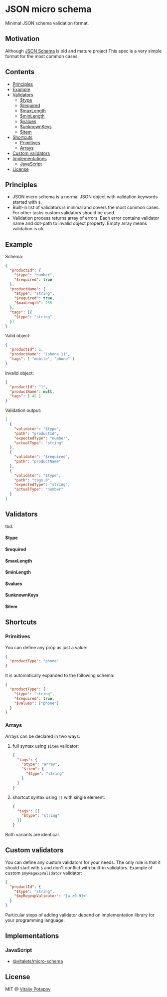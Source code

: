# JSON micro schema

Minimal JSON schema validation format.

## Motivation
Although [JSON Schema](https://json-schema.org/) is old and mature project
This spec is a very simple format for the most common cases.

## Contents

<!-- toc -->

- [Principles](#principles)
- [Example](#example)
- [Validators](#validators)
    + [$type](#type)
    + [$required](#required)
    + [$maxLength](#maxlength)
    + [$minLength](#minlength)
    + [$values](#values)
    + [$unknownKeys](#unknownkeys)
    + [$item](#item)
- [Shortcuts](#shortcuts)
  * [Primitives](#primitives)
  * [Arrays](#arrays)
- [Custom validators](#custom-validators)
- [Implementations](#implementations)
  * [JavaScript](#javascript)
- [License](#license)

<!-- tocstop -->

## Principles
* JSON micro schema is a normal JSON object with validation keywords started with `$`.
* Built-in list of validators is minimal and covers the most common cases.
  For other tasks custom validators should be used.
* Validation process returns array of errors.
  Each error contains validator name and dot-path to invalid object property.
  Empty array means validation is ok.

## Example
Schema:
```json
{
  "productId": {
    "$type": "number",
    "$required": true
  },
  "productName": {
    "$type": "string",
    "$required": true,
    "$maxLength": 255
  },
  "tags": [{
    "$type": "string"
  }]
}
```
Valid object:
```json
{
  "productId": 1,
  "productName": "iphone 11",
  "tags": [ "mobile", "phone" ]
}
```

Invalid object:
```json
{
  "productId": "1",
  "productName": null,
  "tags": [ 42 ]
}
```

Validation output:
```json
[
  {
    "validator": "$type",
    "path": "productId",
    "expectedType": "number",
    "actualType": "string"
  },
  {
    "validator": "$required",
    "path": "productName"
  },
  {
    "validator": "$type",
    "path": "tags.0",
    "expectedType": "string",
    "actualType": "number"
  }
]
```

## Validators
tbd.

#### $type
#### $required
#### $maxLength
#### $minLength
#### $values
#### $unknownKeys
#### $item

## Shortcuts
### Primitives
You can define any prop as just a value:
```json
{
  "productType": "phone"
}
```
It is automatically expanded to the following schema:
```json
{
  "productType": {
    "$type": "string",
    "$required": true,
    "$values": ["phone"]
  }
}
```

### Arrays
Arrays can be declared in two ways:
1. full syntax using `$item` validator:
    ```json
    {
      "tags": {
        "$type": "array",
        "$item": {
          "$type": "string"
        }
      }
    }
    ```
2. shortcut syntax using `[]` with single element:
    ```json
    {
      "tags": [{
        "$type": "string"
      }]
    }
    ```

Both variants are identical.

## Custom validators
You can define any custom validators for your needs.
The only rule is that it should start with `$` and don't conflict with built-in validators.
Example of custom `$myRegexpValidator` validator:
```json
{
  "productId": {
    "$type": "string",
    "$myRegexpValidator": "[a-z0-9]+"
  }
}
```
Particular steps of adding validator depend on implementation library for your programming language.

## Implementations

### JavaScript
  * [@vitalets/micro-schema](https://github.com/vitalets/micro-schema)

## License
MIT @ [Vitaliy Potapov](https://github.com/vitalets)
